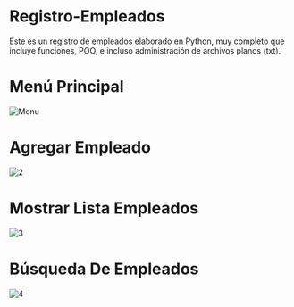 # Registro-Empleados
Este es un registro de empleados elaborado en Python, muy completo que incluye funciones, POO, e incluso administración de archivos planos (txt). 
# Menú Principal
![Menu](https://user-images.githubusercontent.com/75222804/173989189-f85f6daf-6238-4f2a-bf6f-497fa0353120.jpg)
# Agregar Empleado
![2](https://user-images.githubusercontent.com/75222804/173989243-7ed9e08a-5b06-497a-8c47-5548e55e6b3c.jpg)
# Mostrar Lista Empleados
![3](https://user-images.githubusercontent.com/75222804/173989293-e47af6cc-18f4-46dd-a1cc-c1ce80dca271.jpg)
# Búsqueda De Empleados
![4](https://user-images.githubusercontent.com/75222804/173989396-275c0846-c0cd-487a-846a-9eb32758080b.jpg)



